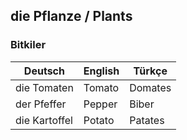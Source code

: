 ## die Pflanze / Plants
### Bitkiler

Deutsch | English | Türkçe
--- | --- | ---
die Tomaten | Tomato | Domates
der Pfeffer | Pepper | Biber
die Kartoffel | Potato | Patates
